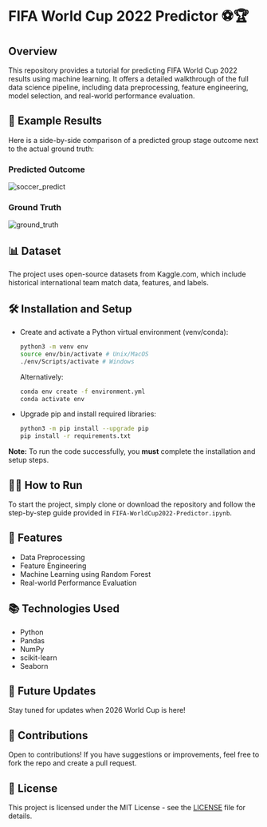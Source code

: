 # FIFA World Cup 2022 Predictor ⚽🏆

## Overview
This repository provides a tutorial for predicting FIFA World Cup 2022 results using machine learning. It offers a detailed walkthrough of the full data science pipeline, including data preprocessing, feature engineering, model selection, and real-world performance evaluation.

## 📸 Example Results

Here is a side-by-side comparison of a predicted group stage outcome next to the actual ground truth:

### Predicted Outcome
![soccer_predict](https://github.com/zijie-cai/FIFA-WorldCup2022-Predictor/assets/74931355/c26dfbba-6760-412f-bc4d-9051b326e003)

### Ground Truth
![ground_truth](https://github.com/zijie-cai/FIFA-WorldCup2022-Predictor/assets/74931355/792edd9d-4bc3-455e-9ebe-24473e1d6d54)

## 📊 Dataset
The project uses open-source datasets from Kaggle.com, which include historical international team match data, features, and labels.

## 🛠 Installation and Setup
- Create and activate a Python virtual environment (venv/conda):
    ```bash
    python3 -m venv env 
    source env/bin/activate # Unix/MacOS
    ./env/Scripts/activate # Windows
    ```
    Alternatively: 
    ```bash
    conda env create -f environment.yml
    conda activate env
    ```

- Upgrade pip and install required libraries:
    ```bash
    python3 -m pip install --upgrade pip
    pip install -r requirements.txt
    ```

**Note:** To run the code successfully, you **must** complete the installation and setup steps.

## 🏃‍♂️ How to Run
To start the project, simply clone or download the repository and follow the step-by-step guide provided in `FIFA-WorldCup2022-Predictor.ipynb`.

## 🌟 Features
- Data Preprocessing
- Feature Engineering
- Machine Learning using Random Forest
- Real-world Performance Evaluation

## 📚 Technologies Used
- Python
- Pandas
- NumPy
- scikit-learn
- Seaborn

## 🚀 Future Updates
Stay tuned for updates when 2026 World Cup is here!

## 👏 Contributions
Open to contributions! If you have suggestions or improvements, feel free to fork the repo and create a pull request.

## 📜 License
This project is licensed under the MIT License - see the [LICENSE](https://github.com/zijie-cai/FIFA-WorldCup2022-Predictor/blob/main/LICENSE) file for details.
